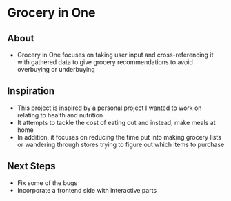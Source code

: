 # Grocery in One
## About
- Grocery in One focuses on taking user input and cross-referencing it with gathered data to give grocery recommendations to avoid overbuying or underbuying

## Inspiration
- This project is inspired by a personal project I wanted to work on relating to health and  nutrition
- It attempts to tackle the cost of eating out and instead, make meals at home
- In addition, it focuses on reducing the time put into making grocery lists or wandering through stores trying to figure out which items to purchase

## Next Steps
- Fix some of the bugs
- Incorporate a frontend side with interactive parts

